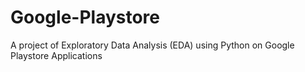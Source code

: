 # Google-Playstore
A project of Exploratory Data Analysis (EDA) using Python on Google Playstore Applications
